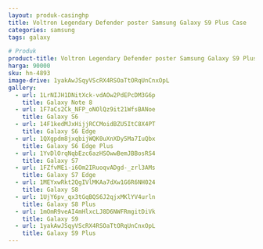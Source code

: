 ```yaml
---
layout: produk-casinghp
title: Voltron Legendary Defender poster Samsung Galaxy S9 Plus Case
categories: samsung
tags: galaxy

# Produk
product-title: Voltron Legendary Defender poster Samsung Galaxy S9 Plus Case
harga: 90000
sku: hn-4893
image-drive: 1yakAwJSqyVScRX4RSOaTtORqUnCnxOpL
gallery:
  - url: 1LrNIJH1DNitXck-vdAOw2PdEPcDM3G6p
    title: Galaxy Note 8
  - url: 1F7aCs2Ck_NFP_oNOlQz9it21WfsBANoe
    title: Galaxy S6
  - url: 14F1kedMJxHijjRCCMoidBZU5ItC8X4PT
    title: Galaxy S6 Edge
  - url: 1QXgpdm8jxqbijWQK0uXnXDy5Ma7IuQbx
    title: Galaxy S6 Edge Plus
  - url: 1YvDlOrqNqbEzc6azHSOwwBemJBBosRS4
    title: Galaxy S7
  - url: 1FZfvMEi-i6Om2IRuoqvADgd-_zrl3AMs
    title: Galaxy S7 Edge
  - url: 1MEYxwRkt2QgIVlMKAa7dXw1G6R6NH024
    title: Galaxy S8
  - url: 1UjY6pv_qx3tGqBQS6J2qjxMKlYV4urln
    title: Galaxy S8 Plus
  - url: 1mOmR9veAI4mHlxcLJ8D6NWFRmgitDiVk
    title: Galaxy S9
  - url: 1yakAwJSqyVScRX4RSOaTtORqUnCnxOpL
    title: Galaxy S9 Plus
---
```

